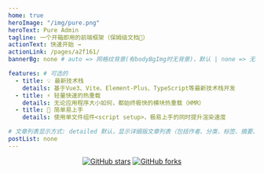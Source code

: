 ```yaml
---
home: true
heroImage: "/img/pure.png"
heroText: Pure Admin
tagline: 一个开箱即用的前端框架（保姆级文档🥰）
actionText: 快速开始 →
actionLink: /pages/a2f161/
bannerBg: none # auto => 网格纹背景(有bodyBgImg时无背景)，默认 | none => 无 | '大图地址' | background: 自定义背景样式       提示：如发现文本颜色不适应你的背景时可以到palette.styl修改$bannerTextColor变量

features: # 可选的
  - title: 💡 最新技术栈
    details: 基于Vue3、Vite、Element-Plus、TypeScript等最新技术栈开发
  - title: ⚡️ 轻量快速的热重载
    details: 无论应用程序大小如何，都始终极快的模块热重载（HMR）
  - title: 🤙 简单易上手
    details: 使用单文件组件<script setup>，极易上手的同时提升渲染速度

# 文章列表显示方式: detailed 默认，显示详细版文章列表（包括作者、分类、标签、摘要、分页等）| simple => 显示简约版文章列表（仅标题和日期）| none 不显示文章列表
postList: none
---
```


<!-- <br/> -->
<p align="center">
  <a href="https://github.com/xiaoxian521/vue-pure-admin" target="_blank"><img src='https://img.shields.io/github/stars/xiaoxian521/vue-pure-admin' alt='GitHub stars' class="no-zoom"></a>
  <a href="https://github.com/xiaoxian521/vue-pure-admin" target="_blank"><img src='https://img.shields.io/github/forks/xiaoxian521/vue-pure-admin' alt='GitHub forks' class="no-zoom"></a>
</p>

<!-- <br/> -->
<!--
## ⚡️未来...

::: tip
Element-Plus发布黑暗模式主题后，此项目也会加入黑暗模式
:::
